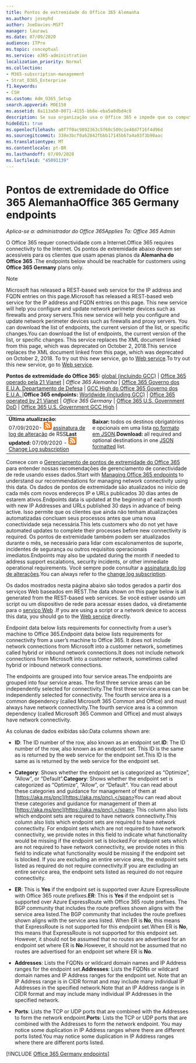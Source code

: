 ```yaml
---
title: Pontos de extremidade do Office 365 Alemanha
ms.author: josephd
author: JoeDavies-MSFT
manager: laurawi
ms.date: 07/09/2020
audience: ITPro
ms.topic: conceptual
ms.service: o365-administration
localization_priority: Normal
ms.collection:
- M365-subscription-management
- Strat_O365_Enterprise
f1.keywords:
- CSH
ms.custom: Adm_O365_Setup
search.appverid: MOE150
ms.assetid: 8a113a50-0071-4155-bb8e-eba5a8dbd4c8
description: Se sua organização usa o Office 365 e impede que os computadores na sua rede se conectem à Internet, abaixo você encontrará os pontos de extremidade (FQDNs, portas, URLs e intervalos de endereços IPv4 e IPv6) que devem ser incluídos nas listas de permissão de saída para garantir que os computadores possam usar o Office 365 com êxito.
hideEdit: true
ms.openlocfilehash: a0f7f0ac9892363c5f60c509c1e48d7f16f4d96d
ms.sourcegitcommit: 338e3bcf0a62842fbbb17145b67a4a93f3b90aac
ms.translationtype: MT
ms.contentlocale: pt-BR
ms.lasthandoff: 07/09/2020
ms.locfileid: "45091139"
---
```

# <a name="office-365-germany-endpoints"></a><span data-ttu-id="44a95-103">Pontos de extremidade do Office 365 Alemanha</span><span class="sxs-lookup"><span data-stu-id="44a95-103">Office 365 Germany endpoints</span></span>

 <span data-ttu-id="44a95-104">*Aplica-se a: administrador do Office 365*</span><span class="sxs-lookup"><span data-stu-id="44a95-104">*Applies To: Office 365 Admin*</span></span>

<span data-ttu-id="44a95-105">O Office 365 requer conectividade com a Internet.</span><span class="sxs-lookup"><span data-stu-id="44a95-105">Office 365 requires connectivity to the Internet.</span></span> <span data-ttu-id="44a95-106">Os pontos de extremidade abaixo devem ser acessíveis para os clientes que usam apenas planos da **Alemanha do Office 365** .</span><span class="sxs-lookup"><span data-stu-id="44a95-106">The endpoints below should be reachable for customers using **Office 365 Germany** plans only.</span></span>
  
> [!NOTE]
> <span data-ttu-id="44a95-107">Microsoft has released a REST-based web service for the IP address and FQDN entries on this page.</span><span class="sxs-lookup"><span data-stu-id="44a95-107">Microsoft has released a REST-based web service for the IP address and FQDN entries on this page.</span></span> <span data-ttu-id="44a95-108">This new service will help you configure and update network perimeter devices such as firewalls and proxy servers.</span><span class="sxs-lookup"><span data-stu-id="44a95-108">This new service will help you configure and update network perimeter devices such as firewalls and proxy servers.</span></span> <span data-ttu-id="44a95-109">You can download the list of endpoints, the current version of the list, or specific changes.</span><span class="sxs-lookup"><span data-stu-id="44a95-109">You can download the list of endpoints, the current version of the list, or specific changes.</span></span> <span data-ttu-id="44a95-110">This service replaces the XML document linked from this page, which was deprecated on October 2, 2018.</span><span class="sxs-lookup"><span data-stu-id="44a95-110">This service replaces the XML document linked from this page, which was deprecated on October 2, 2018.</span></span> <span data-ttu-id="44a95-111">To try out this new service, go to [Web service](office-365-ip-web-service.md).</span><span class="sxs-lookup"><span data-stu-id="44a95-111">To try out this new service, go to [Web service](office-365-ip-web-service.md).</span></span>
 
 <span data-ttu-id="44a95-112">**Pontos de extremidade do Office 365:** [global (incluindo GCC)](urls-and-ip-address-ranges.md)  | [Office 365 operado pela 21 Vianet](urls-and-ip-address-ranges-21vianet.md)  | *Office 365 Alemanha*  |  [Office 365 Governo dos E.U.A. Departamento de Defesa](office-365-u-s-government-dod-endpoints.md) | [GCC High do Office 365 Governo dos E.U.A. ](office-365-u-s-government-gcc-high-endpoints.md)  |</span><span class="sxs-lookup"><span data-stu-id="44a95-112">**Office 365 endpoints:** [Worldwide (including GCC)](urls-and-ip-address-ranges.md)  | [Office 365 operated by 21 Vianet](urls-and-ip-address-ranges-21vianet.md)  | *Office 365 Germany* | [Office 365 U.S. Government DoD](office-365-u-s-government-dod-endpoints.md) | [Office 365 U.S. Government GCC High](office-365-u-s-government-gcc-high-endpoints.md)  |</span></span>
  
|||
|:-----|:-----|
|<span data-ttu-id="44a95-113">**Última atualização:** 07/09/2020- ![ ](media/5dc6bb29-25db-4f44-9580-77c735492c4b.png) [assinatura de log de alteração](https://endpoints.office.com/version/Germany?allversions=true&format=rss&clientrequestid=b10c5ed1-bad1-445f-b386-b919946339a7) de RSS</span><span class="sxs-lookup"><span data-stu-id="44a95-113">**Last updated:** 07/09/2020 - ![RSS](media/5dc6bb29-25db-4f44-9580-77c735492c4b.png) [Change Log subscription](https://endpoints.office.com/version/Germany?allversions=true&format=rss&clientrequestid=b10c5ed1-bad1-445f-b386-b919946339a7)</span></span> |<span data-ttu-id="44a95-114">**Baixar:** todos os destinos obrigatórios e opcionais em uma lista [no formato em JSON](https://endpoints.office.com/endpoints/Germany?clientrequestid=b10c5ed1-bad1-445f-b386-b919946339a7).</span><span class="sxs-lookup"><span data-stu-id="44a95-114">**Download:** all required and optional destinations in one [JSON formatted](https://endpoints.office.com/endpoints/Germany?clientrequestid=b10c5ed1-bad1-445f-b386-b919946339a7) list.</span></span>  <br/> |

<span data-ttu-id="44a95-115">Comece com o [Gerenciamento de pontos de extremidade do Office 365](managing-office-365-endpoints.md) para entender nossas recomendações de gerenciamento de conectividade de rede usando esses dados.</span><span class="sxs-lookup"><span data-stu-id="44a95-115">Start with [Managing Office 365 endpoints](managing-office-365-endpoints.md) to understand our recommendations for managing network connectivity using this data.</span></span> <span data-ttu-id="44a95-116">Os dados de pontos de extremidade são atualizados no início de cada mês com novos endereços IP e URLs publicados 30 dias antes de estarem ativos.</span><span class="sxs-lookup"><span data-stu-id="44a95-116">Endpoints data is updated at the beginning of each month with new IP Addresses and URLs published 30 days in advance of being active.</span></span> <span data-ttu-id="44a95-117">Isso permite que os clientes que ainda não tenham atualizações automatizadas concluam seus processos antes que uma nova conectividade seja necessária.</span><span class="sxs-lookup"><span data-stu-id="44a95-117">This lets customers who do not yet have automated updates to complete their processes before new connectivity is required.</span></span> <span data-ttu-id="44a95-118">Os pontos de extremidade também podem ser atualizados durante o mês, se necessário para lidar com escalonamentos de suporte, incidentes de segurança ou outros requisitos operacionais imediatos.</span><span class="sxs-lookup"><span data-stu-id="44a95-118">Endpoints may also be updated during the month if needed to address support escalations, security incidents, or other immediate operational requirements.</span></span> <span data-ttu-id="44a95-119">Você sempre pode consultar a [assinatura do log de alterações](https://endpoints.office.com/version/Germany?allversions=true&format=rss&clientrequestid=b10c5ed1-bad1-445f-b386-b919946339a7).</span><span class="sxs-lookup"><span data-stu-id="44a95-119">You can always refer to the [change log subscription](https://endpoints.office.com/version/Germany?allversions=true&format=rss&clientrequestid=b10c5ed1-bad1-445f-b386-b919946339a7).</span></span>

<span data-ttu-id="44a95-120">Os dados mostrados nesta página abaixo são todos gerados a partir dos serviços Web baseados em REST.</span><span class="sxs-lookup"><span data-stu-id="44a95-120">The data shown on this page below is all generated from the REST-based web services.</span></span> <span data-ttu-id="44a95-121">Se você estiver usando um script ou um dispositivo de rede para acessar esses dados, vá diretamente para o [serviço Web](office-365-ip-web-service.md) .</span><span class="sxs-lookup"><span data-stu-id="44a95-121">If you are using a script or a network device to access this data, you should go to the [Web service](office-365-ip-web-service.md) directly.</span></span>

<span data-ttu-id="44a95-122">Endpoint data below lists requirements for connectivity from a user’s machine to Office 365.</span><span class="sxs-lookup"><span data-stu-id="44a95-122">Endpoint data below lists requirements for connectivity from a user’s machine to Office 365.</span></span> <span data-ttu-id="44a95-123">It does not include network connections from Microsoft into a customer network, sometimes called hybrid or inbound network connections.</span><span class="sxs-lookup"><span data-stu-id="44a95-123">It does not include network connections from Microsoft into a customer network, sometimes called hybrid or inbound network connections.</span></span>

<span data-ttu-id="44a95-124">The endpoints are grouped into four service areas.</span><span class="sxs-lookup"><span data-stu-id="44a95-124">The endpoints are grouped into four service areas.</span></span> <span data-ttu-id="44a95-125">The first three service areas can be independently selected for connectivity.</span><span class="sxs-lookup"><span data-stu-id="44a95-125">The first three service areas can be independently selected for connectivity.</span></span> <span data-ttu-id="44a95-126">The fourth service area is a common dependency (called Microsoft 365 Common and Office) and must always have network connectivity.</span><span class="sxs-lookup"><span data-stu-id="44a95-126">The fourth service area is a common dependency (called Microsoft 365 Common and Office) and must always have network connectivity.</span></span>

<span data-ttu-id="44a95-127">As colunas de dados exibidas são:</span><span class="sxs-lookup"><span data-stu-id="44a95-127">Data columns shown are:</span></span>

- <span data-ttu-id="44a95-128">**ID**: The ID number of the row, also known as an endpoint set.</span><span class="sxs-lookup"><span data-stu-id="44a95-128">**ID**: The ID number of the row, also known as an endpoint set.</span></span> <span data-ttu-id="44a95-129">This ID is the same as is returned by the web service for the endpoint set.</span><span class="sxs-lookup"><span data-stu-id="44a95-129">This ID is the same as is returned by the web service for the endpoint set.</span></span>

- <span data-ttu-id="44a95-130">**Category**: Shows whether the endpoint set is categorized as “Optimize”, “Allow”, or “Default”.</span><span class="sxs-lookup"><span data-stu-id="44a95-130">**Category**: Shows whether the endpoint set is categorized as “Optimize”, “Allow”, or “Default”.</span></span> <span data-ttu-id="44a95-131">You can read about these categories and guidance for management of them at [https://aka.ms/pnc](https://aka.ms/pnc).</span><span class="sxs-lookup"><span data-stu-id="44a95-131">You can read about these categories and guidance for management of them at [https://aka.ms/pnc](https://aka.ms/pnc).</span></span> <span data-ttu-id="44a95-132">This column also lists which endpoint sets are required to have network connectivity.</span><span class="sxs-lookup"><span data-stu-id="44a95-132">This column also lists which endpoint sets are required to have network connectivity.</span></span> <span data-ttu-id="44a95-133">For endpoint sets which are not required to have network connectivity, we provide notes in this field to indicate what functionality would be missing if the endpoint set is blocked.</span><span class="sxs-lookup"><span data-stu-id="44a95-133">For endpoint sets which are not required to have network connectivity, we provide notes in this field to indicate what functionality would be missing if the endpoint set is blocked.</span></span> <span data-ttu-id="44a95-134">If you are excluding an entire service area, the endpoint sets listed as required do not require connectivity.</span><span class="sxs-lookup"><span data-stu-id="44a95-134">If you are excluding an entire service area, the endpoint sets listed as required do not require connectivity.</span></span>

- <span data-ttu-id="44a95-135">**ER**: This is **Yes** if the endpoint set is supported over Azure ExpressRoute with Office 365 route prefixes.</span><span class="sxs-lookup"><span data-stu-id="44a95-135">**ER**: This is **Yes** if the endpoint set is supported over Azure ExpressRoute with Office 365 route prefixes.</span></span> <span data-ttu-id="44a95-136">The BGP community that includes the route prefixes shown aligns with the service area listed.</span><span class="sxs-lookup"><span data-stu-id="44a95-136">The BGP community that includes the route prefixes shown aligns with the service area listed.</span></span> <span data-ttu-id="44a95-137">When ER is **No**, this means that ExpressRoute is not supported for this endpoint set.</span><span class="sxs-lookup"><span data-stu-id="44a95-137">When ER is **No**, this means that ExpressRoute is not supported for this endpoint set.</span></span> <span data-ttu-id="44a95-138">However, it should not be assumed that no routes are advertised for an endpoint set where ER is **No**.</span><span class="sxs-lookup"><span data-stu-id="44a95-138">However, it should not be assumed that no routes are advertised for an endpoint set where ER is **No**.</span></span>

- <span data-ttu-id="44a95-139">**Addresses**: Lists the FQDNs or wildcard domain names and IP Address ranges for the endpoint set.</span><span class="sxs-lookup"><span data-stu-id="44a95-139">**Addresses**: Lists the FQDNs or wildcard domain names and IP Address ranges for the endpoint set.</span></span> <span data-ttu-id="44a95-140">Note that an IP Address range is in CIDR format and may include many individual IP Addresses in the specified network.</span><span class="sxs-lookup"><span data-stu-id="44a95-140">Note that an IP Address range is in CIDR format and may include many individual IP Addresses in the specified network.</span></span>
 
- <span data-ttu-id="44a95-141">**Ports**: Lists the TCP or UDP ports that are combined with the Addresses to form the network endpoint.</span><span class="sxs-lookup"><span data-stu-id="44a95-141">**Ports**: Lists the TCP or UDP ports that are combined with the Addresses to form the network endpoint.</span></span> <span data-ttu-id="44a95-142">You may notice some duplication in IP Address ranges where there are different ports listed.</span><span class="sxs-lookup"><span data-stu-id="44a95-142">You may notice some duplication in IP Address ranges where there are different ports listed.</span></span>

[!INCLUDE [Office 365 Germany endpoints](./includes/office-365-germany-endpoints.md)]

 


